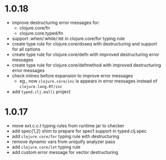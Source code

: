 # 1.0.18

- improve destructuring error messages for:
  - clojure.core/fn
  - clojure.core.typed/fn
- support :when/:while/:let in clojure.core/for typing rule
- create type rule for clojure.core/doseq with destructuring and support for all options
- create type rule for clojure.core/defn with improved destructuring error messages
- create type rule for clojure.core/defmethod with improved destructuring error messages
- check inlines before expansion to improve error messages
  - eg., now `clojure.core/inc` is appears in error messages instead of `clojure.lang.RT/inc`
- add `typed.clj.malli` project

# 1.0.17

- move ext.c.c.t typing rules from runtime jar to checker
- add spec{1,2} shim to prepare for spec1 support in typed.clj.spec
- add `clojure.core/for` typing rule with destructuring
- remove dynamic vars from uniquify analyzer pass
- add `clojure.core/let` typing rule
- add custom error message for vector destructuring
